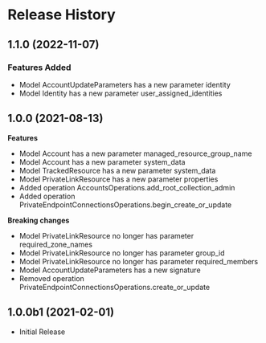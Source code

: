 # Release History

## 1.1.0 (2022-11-07)

### Features Added

  - Model AccountUpdateParameters has a new parameter identity
  - Model Identity has a new parameter user_assigned_identities

## 1.0.0 (2021-08-13)

**Features**

  - Model Account has a new parameter managed_resource_group_name
  - Model Account has a new parameter system_data
  - Model TrackedResource has a new parameter system_data
  - Model PrivateLinkResource has a new parameter properties
  - Added operation AccountsOperations.add_root_collection_admin
  - Added operation PrivateEndpointConnectionsOperations.begin_create_or_update

**Breaking changes**

  - Model PrivateLinkResource no longer has parameter required_zone_names
  - Model PrivateLinkResource no longer has parameter group_id
  - Model PrivateLinkResource no longer has parameter required_members
  - Model AccountUpdateParameters has a new signature
  - Removed operation PrivateEndpointConnectionsOperations.create_or_update

## 1.0.0b1 (2021-02-01)

* Initial Release
